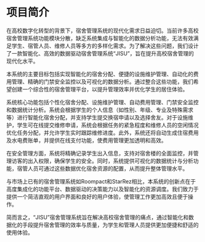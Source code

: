 # 项目简介

在高校数字化转型的背景下，宿舍管理系统的现代化需求日益迫切。当前许多高校宿舍管理系统功能模块分散，缺乏系统集成与智能化的数据分析功能，无法有效满足学生、宿管人员、维修人员等多方的多样化需求。为了解决这些问题，我们设计了一款智能化、高效的数据驱动宿舍管理系统“JISU”，旨在提升高校宿舍管理的现代化水平。

本系统的主要目标包括实现智能化的宿舍分配、便捷的设施维护管理、自动化的费用管理、精确的门禁安全监控以及可视化的数据分析。通过整合这些功能，我们希望创建一个综合性的宿舍管理平台，以提升管理效率并优化学生的居住体验。

系统核心功能包括个性化宿舍分配、设施维护管理、自动费用管理、门禁安全监控和数据统计分析。系统会根据学生的个人信息（如性别、年级、专业及特殊需求等）进行智能化宿舍分配，并支持学生提交换宿申请以及选择舍友。对于设施维护，学生可在线提交维修申请，系统会根据任务的紧急程度和维修人员的空闲情况优化任务分配，并允许学生实时跟踪维修进度。此外，系统还将自动生成住宿费用及水电费账单，并提供在线支付功能，使费用管理更加透明和高效。

在安全管理方面，系统将精确记录学生出入信息，支持对宿舍楼的全面监控，并管理访客的出入权限，确保学生的安全。同时，系统提供可视化的数据统计与分析功能，宿管人员可通过这些数据优化宿舍资源的配置，从而提升整体管理水平。

与市场上已有的宿舍管理系统如Roompact和StarRez相比，本系统的创新点在于高度集成化的功能平台、数据驱动的决策能力以及智能化的资源调度。我们致力于提供一个简洁直观的用户界面和良好的用户体验，使管理工作更加高效且便于操作。

简而言之，“JISU”宿舍管理系统旨在解决高校宿舍管理的痛点，通过智能化和数据化的手段提升宿舍管理的效率与质量，为学生和管理人员提供更加便捷和舒适的使用体验。
